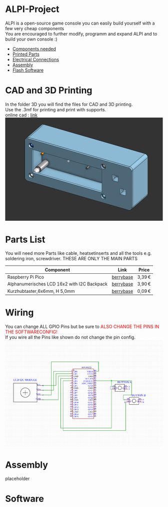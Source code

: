 # ALPI-Project
ALPI is a open-source game console you can easily build yourself with a few very cheap components  
You are encouraged to further modify, programm and expand ALPI and to build your own console :)  
- [Components needed](#parts-list)
- [Printed Parts](#cad-and-3d-printing)
- [Electrical Connections](#wiring)
- [Assembly](#assembly)
- [Flash Software](#software)

# CAD and 3D Printing
In the folder 3D you will find the files for CAD and 3D printing.  
Use the .3mf for printing and print with supports.  
online cad : [link](https://cad.onshape.com/documents/39b12044c60763b5ad47779b/w/a6fd5acc249a27e230aecf9f/e/9c9a9dd8f13f00d33f39c59e)
![CAD_IMAGE](IMAGES/CAD_CASE.png)


# Parts List

You will need more Parts like cable, heatsetinserts and all the tools e.g. soldering iron, screwdriver.
THESE ARE ONLY THE MAIN PARTS

| Component                                   | Link                                                                                          | Price     |
|---------------------------------------------|-----------------------------------------------------------------------------------------------|-----------|
| Raspberry Pi Pico                           | [berrybase  ](https://www.berrybase.de/raspberry-pi-pico-rp2040-mikrocontroller-board)        | 3,39 €    |
| Alphanumerisches LCD 16x2 with I2C Backpack | [berrybase  ](https://www.berrybase.de/alphanumerisches-lcd-16x2-blau-weiss-mit-i2c-backpack) | 3,90 €    |
| Kurzhubtaster,6x6mm, H 5,0mm                | [berrybase  ](https://www.berrybase.de/kurzhubtaster-vertikale-printmontage-6x6mm-h-5-0mm)    | 0,09 €    |

# Wiring
You can change ALL GPIO Pins but be sure to <span style="color:red">ALSO CHANGE THE PINS IN THE SOFTWARECONFIG!</span>  
If you wire all the Pins like shown do not change the pin config.
![LAYOUT](IMAGES/ALPI_Layout.png)

# Assembly
placeholder

# Software
